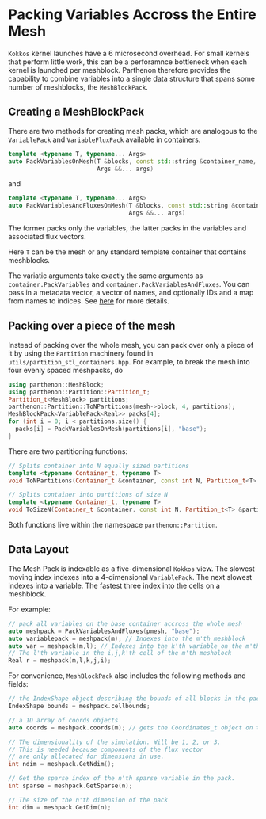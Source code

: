 # Packing Variables Accross the Entire Mesh

`Kokkos` kernel launches have a 6 microsecond overhead. For small
kernels that perform little work, this can be a perforamnce bottleneck
when each kernel is launched per meshblock. Parthenon therefore
provides the capability to combine variables into a single data
structure that spans some number of meshblocks, the `MeshBlockPack`.

## Creating a MeshBlockPack

There are two methods for creating mesh packs, which are analogous to the `VariablePack` and `VariableFluxPack` available in [containers](../interface/containers.md).
```C++
template <typename T, typename... Args>
auto PackVariablesOnMesh(T &blocks, const std::string &container_name,
                         Args &&... args)
```
and
```C++
template <typename T, typename... Args>
auto PackVariablesAndFluxesOnMesh(T &blocks, const std::string &container_name,
                                  Args &&... args)
```
The former packs only the variables, the latter packs in the variables and associated flux vectors.

Here `T` can be the mesh or any standard template container that contains meshblocks.

The variatic arguments take exactly the same arguments as
`container.PackVariables` and `container.PackVariablesAndFluxes`. You
can pass in a metadata vector, a vector of names, and optionally IDs
and a map from names to indices. See
[here](../interface/containers.md) for more details.

## Packing over a piece of the mesh

Instead of packing over the whole mesh, you can pack over only a piece
of it by using the `Partition` machinery found in
`utils/partition_stl_containers.hpp`. For example, to break the mesh
into four evenly spaced meshpacks, do
```C++
using parthenon::MeshBlock;
using parthenon::Partition::Partition_t;
Partition_t<MeshBlock> partitions;
parthenon::Partition::ToNPartitions(mesh->block, 4, partitions);
MeshBlockPack<VariablePack<Real>> packs[4];
for (int i = 0; i < partitions.size() {
  packs[i] = PackVariablesOnMesh(partitions[i], "base");
}
```

There are two partitioning functions:
```C++
// Splits container into N equally sized partitions
template <typename Container_t, typename T>
void ToNPartitions(Container_t &container, const int N, Partition_t<T> &partitions);

// Splits container into partitions of size N
template <typename Container_t, typename T>
void ToSizeN(Container_t &container, const int N, Partition_t<T> &partitions);
```
Both functions live within the namespace `parthenon::Partition`.

## Data Layout

The Mesh Pack is indexable as a five-dimensional `Kokkos` view. The
slowest moving index indexes into a 4-dimensional `VariablePack`. The
next slowest indexes into a variable. The fastest three index into the
cells on a meshblock.

For example:
```C++
// pack all variables on the base container accross the whole mesh
auto meshpack = PackVariablesAndFluxes(pmesh, "base");
auto variablepack = meshpack(m); // Indexes into the m'th meshblock
auto var = meshpack(m,l); // Indexes into the k'th variable on the m'th MB
// The l'th variable in the i,j,k'th cell of the m'th meshblock
Real r = meshpack(m,l,k,j,i); 
```

For convenience, `MeshBlockPack` also includes the following methods and fields:
```C++
// the IndexShape object describing the bounds of all blocks in the pack
IndexShape bounds = meshpack.cellbounds; 

// a 1D array of coords objects
auto coords = meshpack.coords(m); // gets the Coordinates_t object on the m'th MB

// The dimensionality of the simulation. Will be 1, 2, or 3.
// This is needed because components of the flux vector
// are only allocated for dimensions in use.
int ndim = meshpack.GetNdim();

// Get the sparse index of the n'th sparse variable in the pack.
int sparse = meshpack.GetSparse(n);

// The size of the n'th dimension of the pack
int dim = meshpack.GetDim(n);
```
